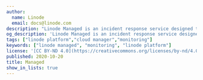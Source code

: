 ```yaml
---
author:
  name: Linode
  email: docs@linode.com
description: "Linode Managed is an incident response service designed to help businesses cut costly downtime. These guides explain how to use the service."
og_description: 'Linode Managed is an incident response service designed to help businesses cut costly downtime. These guides explain how to use the service.'
tags: ["linode platform","cloud manager","monitoring"]
keywords: ["linode managed", "monitoring", "linode platform"]
license: '[CC BY-ND 4.0](https://creativecommons.org/licenses/by-nd/4.0)'
published: 2020-10-20
title: Managed
show_in_lists: true
---
```


